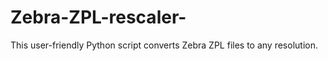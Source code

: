 # Zebra-ZPL-rescaler-
This user-friendly Python script converts Zebra ZPL files to any resolution. 
